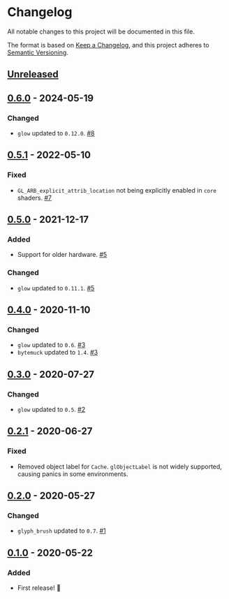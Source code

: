 # Changelog
All notable changes to this project will be documented in this file.

The format is based on [Keep a Changelog](https://keepachangelog.com/en/1.0.0/),
and this project adheres to [Semantic Versioning](https://semver.org/spec/v2.0.0.html).

## [Unreleased]

## [0.6.0] - 2024-05-19
### Changed
- `glow` updated to `0.12.0`. [#8]

[#8]: https://github.com/hecrj/glow_glyph/pull/8

## [0.5.1] - 2022-05-10
### Fixed
- `GL_ARB_explicit_attrib_location` not being explicitly enabled in `core` shaders. [#7]

[#7]: https://github.com/hecrj/glow_glyph/pull/7

## [0.5.0] - 2021-12-17
### Added
- Support for older hardware. [#5]

### Changed
- `glow` updated to `0.11.1`. [#5]

[#5]: https://github.com/hecrj/glow_glyph/pull/5

## [0.4.0] - 2020-11-10
### Changed
- `glow` updated to `0.6`. [#3]
- `bytemuck` updated to `1.4`. [#3]

[#3]: https://github.com/hecrj/glow_glyph/pull/3

## [0.3.0] - 2020-07-27
### Changed
- `glow` updated to `0.5`. [#2]

[#2]: https://github.com/hecrj/glow_glyph/pull/2


## [0.2.1] - 2020-06-27
### Fixed
- Removed object label for `Cache`. `glObjectLabel` is not widely supported, causing panics in some environments.

## [0.2.0] - 2020-05-27
### Changed
- `glyph_brush` updated to `0.7`. [#1]

[#1]: https://github.com/hecrj/glow_glyph/pull/1


## [0.1.0] - 2020-05-22
### Added
- First release! :tada:


[Unreleased]: https://github.com/hecrj/glow_glyph/compare/0.6.0...HEAD
[0.6.0]: https://github.com/hecrj/glow_glyph/compare/0.5.1...0.6.0
[0.5.1]: https://github.com/hecrj/glow_glyph/compare/0.5.0...0.5.1
[0.5.0]: https://github.com/hecrj/glow_glyph/compare/0.4.0...0.5.0
[0.4.0]: https://github.com/hecrj/glow_glyph/compare/0.3.0...0.4.0
[0.3.0]: https://github.com/hecrj/glow_glyph/compare/0.2.1...0.3.0
[0.2.1]: https://github.com/hecrj/glow_glyph/compare/0.2.0...0.2.1
[0.2.0]: https://github.com/hecrj/glow_glyph/compare/0.1.0...0.2.0
[0.1.0]: https://github.com/hecrj/glow_glyph/releases/tag/0.1.0

